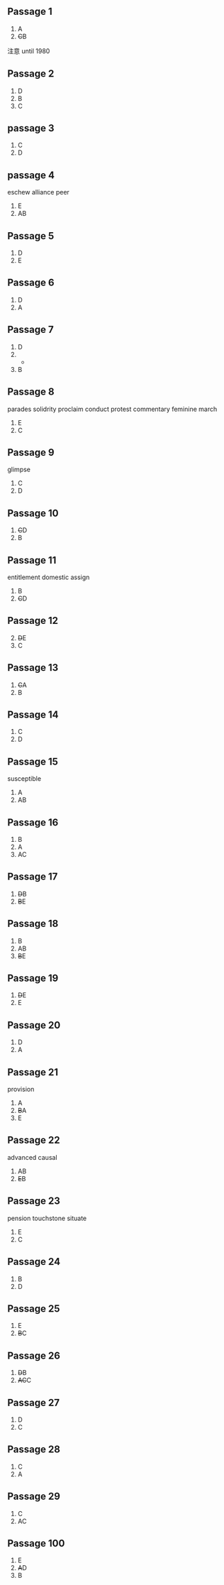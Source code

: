 ## Passage 1

1. A
2. ~~C~~B

注意 until 1980

## Passage 2

1. D
2. B
3. C

## passage 3

1. C
2. D

## passage 4

eschew
alliance 
peer

1. E
2. AB

## Passage 5

1. D
2. E

## Passage 6

1. D
2. A

## Passage 7

1. D
2. - 
3. B

## Passage 8 

parades
solidrity
proclaim 
conduct 
protest 
commentary 
feminine
march 

1. E
2. C

## Passage 9 

glimpse

1. C
2. D

## Passage 10 

1. ~~C~~D
2. B

## Passage 11

entitlement 
domestic
assign

1. B
2. ~~C~~D

## Passage 12

2. ~~D~~E
3. C

## Passage 13

1. ~~C~~A
2. B

## Passage 14

1. C
2. D

## Passage 15

susceptible

1. A
2. AB

## Passage 16

1. B
2. A
3. AC

## Passage 17

1. ~~D~~B
2. ~~B~~E

## Passage 18

1. B
2. AB
3. ~~B~~E

## Passage 19

1. ~~D~~E
2. E

## Passage 20 

1. D
2. A

## Passage 21

provision

1. A
2. ~~B~~A
3. E

## Passage 22

advanced
causal

1. AB
2.  ~~E~~B

## Passage 23

pension
touchstone
situate


1. E
2. C 

## Passage 24

1. B
2. D

## Passage 25

1. E
2. ~~B~~C

## Passage 26

1. ~~D~~B
2. ~~AC~~C

## Passage 27

1. D
2. C

## Passage 28

1. C
2. A

## Passage 29 

1. C
2. AC


## Passage 100 

1. E
2. ~~A~~D
3. B






